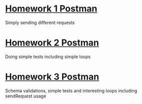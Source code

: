 # [Homework 1 Postman](https://github.com/MariaDash/Postman/blob/main/Homework/Homework1.md#homework-1-postman)

Simply sending different requests

# [Homework 2 Postman](https://github.com/MariaDash/Postman/blob/main/Homework/Homework2.md#homework-2-postman)

 Doing simple tests including simple loops   
 
# [Homework 3 Postman](https://github.com/MariaDash/Postman/blob/main/Homework/Homework3.md#homework-3-postman)

Schema validations, simple tests and interesting loops including sendRequest usage
